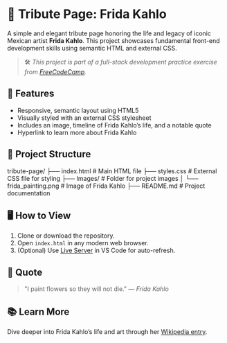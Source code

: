 # 🎨 Tribute Page: Frida Kahlo

A simple and elegant tribute page honoring the life and legacy of iconic Mexican artist **Frida Kahlo**. This project showcases fundamental front-end development skills using semantic HTML and external CSS.

> 🛠️ *This project is part of a full-stack development practice exercise from [FreeCodeCamp](https://www.freecodecamp.org/).*

## 🌟 Features

- Responsive, semantic layout using HTML5
- Visually styled with an external CSS stylesheet
- Includes an image, timeline of Frida Kahlo’s life, and a notable quote
- Hyperlink to learn more about Frida Kahlo

## 📁 Project Structure
tribute-page/
├── index.html            # Main HTML file
├── styles.css            # External CSS file for styling
├── Images/               # Folder for project images
│   └── frida_painting.png  # Image of Frida Kahlo
├── README.md             # Project documentation


## 🖥️ How to View

1. Clone or download the repository.
2. Open `index.html` in any modern web browser.
3. (Optional) Use [Live Server](https://marketplace.visualstudio.com/items?itemName=ritwickdey.LiveServer) in VS Code for auto-refresh.

## 📌 Quote

> "I paint flowers so they will not die." — *Frida Kahlo*

## 📚 Learn More

Dive deeper into Frida Kahlo’s life and art through her [Wikipedia entry](https://en.wikipedia.org/wiki/Frida_Kahlo).
